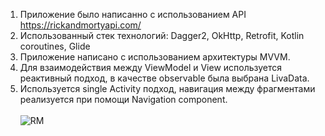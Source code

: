 1. Приложение было написанно с использованием API https://rickandmortyapi.com/ <br>
2. Использованный стек технологий: Dagger2, OkHttp, Retrofit, Kotlin coroutines, Glide <br>
3. Приложение написано с использованием архитектуры MVVM. <br>
4. Для взаимодействия между ViewModel и View используется реактивный подход, в качестве observable
   была выбрана LivaData. <br>
5. Используется single Activity подход, навигация между фрагментами реализуется при помощи
   Navigation component. <br><br>
![RM](https://user-images.githubusercontent.com/19384936/163685896-0e778833-6334-4cfd-8828-7370213431c4.png)
